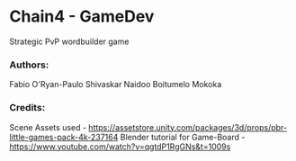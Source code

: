 # Chain4 - GameDev
 Strategic PvP wordbuilder game

 ### Authors: 
 Fabio O'Ryan-Paulo 
 Shivaskar Naidoo
 Boitumelo Mokoka 



### Credits:

Scene Assets used - https://assetstore.unity.com/packages/3d/props/pbr-little-games-pack-4k-237164 
Blender tutorial for Game-Board - https://www.youtube.com/watch?v=qgtdP1RgGNs&t=1009s
